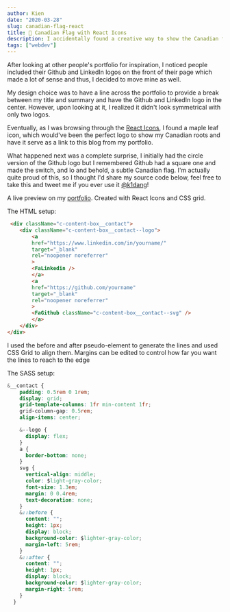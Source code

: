 ```yaml
---
author: Kien
date: "2020-03-28"
slug: canadian-flag-react
title: 🍁 Canadian Flag with React Icons
description: I accidentally found a creative way to show the Canadian flag using React Icons!
tags: ["webdev"]
---
```



After looking at other people's portfolio for inspiration, I noticed people included their Github and LinkedIn logos on the front of their page which made a lot of sense and thus, I decided to move mine as well.

My design choice was to have a line across the portfolio to provide a break between my title and summary and have the Github and LinkedIn logo in the center. However, upon looking at it, I realized it didn't look symmetrical with only two logos.

Eventually, as I was browsing through the [React Icons](https://react-icons.netlify.com/#/), I found a maple leaf icon, which would've been the perfect logo to show my Canadian roots and have it serve as a  link to this blog from my portfolio.

What happened next was a complete surprise, I initially had the circle version of the Github logo but I remembered Github had a square one and made the switch, and lo and behold, a subtle Canadian flag. I'm actually quite proud of this, so I thought I'd share my source code below, feel free to take this and tweet me if you ever use it [@k1dang](https://twitter.com/k1dang)!

A live preview on my [portfolio](https://www.kien.dev). Created with React Icons and CSS grid.

The HTML setup:

```HTML
 <div className="c-content-box__contact">
    <div className="c-content-box__contact--logo">
        <a
        href="https://www.linkedin.com/in/yourname/"
        target="_blank"
        rel="noopener noreferrer"
        >
        <FaLinkedin />
        </a>
        <a
        href="https://github.com/yourname"
        target="_blank"
        rel="noopener noreferrer"
        >
        <FaGithub className="c-content-box__contact--svg" />
        </a>
    </div>
</div>

```

I used the before and after pseudo-element to generate the lines and used CSS Grid to align them. Margins can be edited to control how far you want the lines to reach to the edge

The SASS setup: 


```CSS
&__contact {
    padding: 0.5rem 0 1rem;
    display: grid;
    grid-template-columns: 1fr min-content 1fr;
    grid-column-gap: 0.5rem;
    align-items: center;

    &--logo {
      display: flex;
    }
    a {
      border-bottom: none;
    }
    svg {
      vertical-align: middle;
      color: $light-gray-color;
      font-size: 1.3em;
      margin: 0 0.4rem;
      text-decoration: none;
    }
    &::before {
      content: "";
      height: 1px;
      display: block;
      background-color: $lighter-gray-color;
      margin-left: 5rem;
    }
    &::after {
      content: "";
      height: 1px;
      display: block;
      background-color: $lighter-gray-color;
      margin-right: 5rem;
    }
  }


```